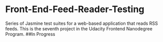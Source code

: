# Front-End-Feed-Reader-Testing
Series of Jasmine test suites for a web-based application that reads RSS feeds. This is the seventh project in the Udacity Frontend Nanodegree Program.
##In Progress